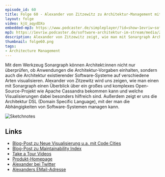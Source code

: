 ```yaml
---
episode_id: 60
title: Folge 60 - Alexander von Zitzewitz zu Architektur-Management mit Sonargraph
layout: folge
video: kjU_aqydDXo
embedded-mp3: https://www.podcaster.de/simpleplayer/?id=show~1evriw~software-architektur-im-stream~pod-cd4ec26d9b629c91633eab5b07&v=1622207943
mp3: https://1evriw.podcaster.de/software-architektur-im-stream/media/ZitzewitzSonargraph.mp3
description: Alexander von Zitzewitz zeigt, wie man mit Sonargraph Architekturen definieren und visualisieren kann. 
thumbnail: folge60.png
tags:
- Architecture Management
---
```


Mit dem Werkzeug Sonargraph können Architekt:innen nicht nur
überprüfen, ob Anwendungen die Architektur-Vorgaben einhalten, sondern
auch die Architektur existierender Software-Systeme auf verschiedene
Arten visualisieren. Alexander von Zitzewitz wird uns zeigen, wie man
einen mit Sonargraph einen Überblick über ein großes und komplexes
Open-Source-Projekt wie Apache Cassandra bekommen kann und welche
Visualisierungen dabei besonders hilfreich sind. Außerdem zeigt er uns
die Architektur DSL (Domain Specific Language), mit der man die
Abhängigkeiten von Software-Systemen managen kann.

![Sketchnotes](/sketchnotes/folge60.jpg)

## Links

* [Blog-Post zu Neue Visualisierung u.a. mit Code Cities](https://blog.hello2morrow.com/2021/05/analyzing-software-with-advanced-visualizations/)
* [Blog-Post zu Maintainability Index](https://blog.hello2morrow.com/2018/12/a-promising-new-metric-to-track-maintainability/)
* [Take a Tour Videos](https://www.hello2morrow.com/videos)
* [Produkt-Homepage](http://www.hello2morrow.com/products/sonargraph/architect9)
* [Alexander bei Twitter](https://twitter.com/AZ_hello2morrow)
* [Alexanders EMail-Adresse](mailto:a.zitzewitz@hello2morrow.com)

